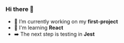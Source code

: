### Hi there 👋

- 🚀 I’m currently working on my **first-project**
- 📘 I'm learning **React** 
- ➡️ The next step is testing in **Jest**
